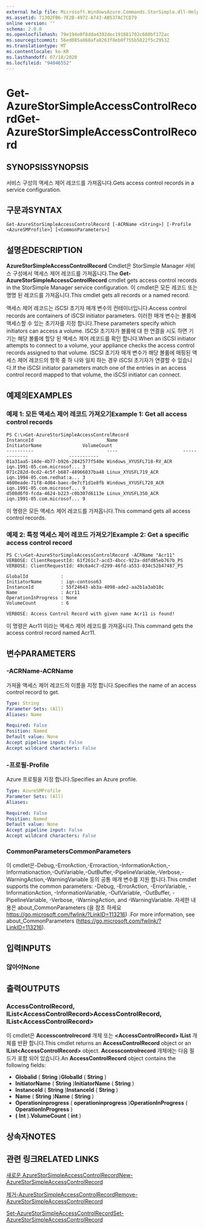 ```yaml
---
external help file: Microsoft.WindowsAzure.Commands.StorSimple.dll-Help.xml
ms.assetid: 71302FB6-7E2B-4972-A743-AB537AC7CD79
online version: ''
schema: 2.0.0
ms.openlocfilehash: 79e194e0f8dda4392dec191881702c680bf172ac
ms.sourcegitcommit: 56ed085a868afa8263f8eb0f755b5822f5c29532
ms.translationtype: MT
ms.contentlocale: ko-KR
ms.lasthandoff: 07/18/2020
ms.locfileid: "94046552"
---
```

# <span data-ttu-id="f1603-101">Get-AzureStorSimpleAccessControlRecord</span><span class="sxs-lookup"><span data-stu-id="f1603-101">Get-AzureStorSimpleAccessControlRecord</span></span>

## <span data-ttu-id="f1603-102">SYNOPSIS</span><span class="sxs-lookup"><span data-stu-id="f1603-102">SYNOPSIS</span></span>
<span data-ttu-id="f1603-103">서비스 구성의 액세스 제어 레코드를 가져옵니다.</span><span class="sxs-lookup"><span data-stu-id="f1603-103">Gets access control records in a service configuration.</span></span>

## <span data-ttu-id="f1603-104">구문과</span><span class="sxs-lookup"><span data-stu-id="f1603-104">SYNTAX</span></span>

```
Get-AzureStorSimpleAccessControlRecord [-ACRName <String>] [-Profile <AzureSMProfile>] [<CommonParameters>]
```

## <span data-ttu-id="f1603-105">설명은</span><span class="sxs-lookup"><span data-stu-id="f1603-105">DESCRIPTION</span></span>
<span data-ttu-id="f1603-106">**AzureStorSimpleAccessControlRecord** Cmdlet은 StorSimple Manager 서비스 구성에서 액세스 제어 레코드를 가져옵니다.</span><span class="sxs-lookup"><span data-stu-id="f1603-106">The **Get-AzureStorSimpleAccessControlRecord** cmdlet gets access control records in the StorSimple Manager service configuration.</span></span>
<span data-ttu-id="f1603-107">이 cmdlet은 모든 레코드 또는 명명 된 레코드를 가져옵니다.</span><span class="sxs-lookup"><span data-stu-id="f1603-107">This cmdlet gets all records or a named record.</span></span>

<span data-ttu-id="f1603-108">액세스 제어 레코드는 iSCSI 초기자 매개 변수의 컨테이너입니다.</span><span class="sxs-lookup"><span data-stu-id="f1603-108">Access control records are containers of iSCSI initiator parameters.</span></span>
<span data-ttu-id="f1603-109">이러한 매개 변수는 볼륨에 액세스할 수 있는 초기자를 지정 합니다.</span><span class="sxs-lookup"><span data-stu-id="f1603-109">These parameters specify which initiators can access a volume.</span></span>
<span data-ttu-id="f1603-110">ISCSI 초기자가 볼륨에 대 한 연결을 시도 하면 기기는 해당 볼륨에 할당 된 액세스 제어 레코드를 확인 합니다.</span><span class="sxs-lookup"><span data-stu-id="f1603-110">When an iSCSI initiator attempts to connect to a volume, your appliance checks the access control records assigned to that volume.</span></span>
<span data-ttu-id="f1603-111">ISCSI 초기자 매개 변수가 해당 볼륨에 매핑된 액세스 제어 레코드의 항목 중 하 나와 일치 하는 경우 iSCSI 초기자가 연결할 수 있습니다.</span><span class="sxs-lookup"><span data-stu-id="f1603-111">If the iSCSI initiator parameters match one of the entries in an access control record mapped to that volume, the iSCSI initiator can connect.</span></span>

## <span data-ttu-id="f1603-112">예제의</span><span class="sxs-lookup"><span data-stu-id="f1603-112">EXAMPLES</span></span>

### <span data-ttu-id="f1603-113">예제 1: 모든 액세스 제어 레코드 가져오기</span><span class="sxs-lookup"><span data-stu-id="f1603-113">Example 1: Get all access control records</span></span>
```
PS C:\>Get-AzureStorSimpleAccessControlRecord
InstanceId                           Name                        InitiatorName               VolumeCount
----------                           ----                        -------------               -----------
01a31aa5-14de-4b77-b926-2842577f540e Windows_XYUSFL718-RV_ACR    iqn.1991-05.com.microsof... 3
071c282d-0cd2-4c5f-b687-48966037ba48 Linux_XYUSFL719_ACR         iqn.1994-05.com.redhat:a... 3
4600eade-71f8-4d04-baec-0e7cf1d1e8fb Windows_XYUSFL720_ACR       iqn.1991-05.com.microsof... 9
d508d6f0-fcda-4624-b223-c0b307d6113e Linux_XYUSFL350_ACR         iqn.1991-05.com.microsof... 9
```

<span data-ttu-id="f1603-114">이 명령은 모든 액세스 제어 레코드를 가져옵니다.</span><span class="sxs-lookup"><span data-stu-id="f1603-114">This command gets all access control records.</span></span>

### <span data-ttu-id="f1603-115">예제 2: 특정 액세스 제어 레코드 가져오기</span><span class="sxs-lookup"><span data-stu-id="f1603-115">Example 2: Get a specific access control record</span></span>
```
PS C:\>Get-AzureStorSimpleAccessControlRecord -ACRName "Acr11"
VERBOSE: ClientRequestId: 61f261c7-acd3-4bcc-922a-ddfd85eb767b_PS
VERBOSE: ClientRequestId: 49c6a4c7-d299-46fd-a553-034c52b47487_PS

GlobalId            : 
InitiatorName       : iqn-contoso63
InstanceId          : 55f24643-ab3a-4098-ade2-aa2b1a3ab18c
Name                : Acr11
OperationInProgress : None
VolumeCount         : 6

VERBOSE: Access Control Record with given name Acr11 is found!
```

<span data-ttu-id="f1603-116">이 명령은 Acr11 이라는 액세스 제어 레코드를 가져옵니다.</span><span class="sxs-lookup"><span data-stu-id="f1603-116">This command gets the access control record named Acr11.</span></span>

## <span data-ttu-id="f1603-117">변수</span><span class="sxs-lookup"><span data-stu-id="f1603-117">PARAMETERS</span></span>

### <span data-ttu-id="f1603-118">-ACRName</span><span class="sxs-lookup"><span data-stu-id="f1603-118">-ACRName</span></span>
<span data-ttu-id="f1603-119">가져올 액세스 제어 레코드의 이름을 지정 합니다.</span><span class="sxs-lookup"><span data-stu-id="f1603-119">Specifies the name of an access control record to get.</span></span>

```yaml
Type: String
Parameter Sets: (All)
Aliases: Name

Required: False
Position: Named
Default value: None
Accept pipeline input: False
Accept wildcard characters: False
```

### <span data-ttu-id="f1603-120">-프로필</span><span class="sxs-lookup"><span data-stu-id="f1603-120">-Profile</span></span>
<span data-ttu-id="f1603-121">Azure 프로필을 지정 합니다.</span><span class="sxs-lookup"><span data-stu-id="f1603-121">Specifies an Azure profile.</span></span>

```yaml
Type: AzureSMProfile
Parameter Sets: (All)
Aliases: 

Required: False
Position: Named
Default value: None
Accept pipeline input: False
Accept wildcard characters: False
```

### <span data-ttu-id="f1603-122">CommonParameters</span><span class="sxs-lookup"><span data-stu-id="f1603-122">CommonParameters</span></span>
<span data-ttu-id="f1603-123">이 cmdlet은-Debug,-ErrorAction,-Erroraction,-InformationAction,-Informationaction,-OutVariable,-OutBuffer,-PipelineVariable,-Verbose,-WarningAction,-WarningVariable 등의 공통 매개 변수를 지원 합니다.</span><span class="sxs-lookup"><span data-stu-id="f1603-123">This cmdlet supports the common parameters: -Debug, -ErrorAction, -ErrorVariable, -InformationAction, -InformationVariable, -OutVariable, -OutBuffer, -PipelineVariable, -Verbose, -WarningAction, and -WarningVariable.</span></span> <span data-ttu-id="f1603-124">자세한 내용은 about_CommonParameters (을 참조 하세요 https://go.microsoft.com/fwlink/?LinkID=113216) .</span><span class="sxs-lookup"><span data-stu-id="f1603-124">For more information, see about_CommonParameters (https://go.microsoft.com/fwlink/?LinkID=113216).</span></span>

## <span data-ttu-id="f1603-125">입력</span><span class="sxs-lookup"><span data-stu-id="f1603-125">INPUTS</span></span>

### <span data-ttu-id="f1603-126">않아야</span><span class="sxs-lookup"><span data-stu-id="f1603-126">None</span></span>

## <span data-ttu-id="f1603-127">출력</span><span class="sxs-lookup"><span data-stu-id="f1603-127">OUTPUTS</span></span>

### <span data-ttu-id="f1603-128">AccessControlRecord, IList\<AccessControlRecord\></span><span class="sxs-lookup"><span data-stu-id="f1603-128">AccessControlRecord, IList\<AccessControlRecord\></span></span>
<span data-ttu-id="f1603-129">이 cmdlet은 **Accesscontrolrecord** 개체 또는 **\<AccessControlRecord\> IList** 개체를 반환 합니다.</span><span class="sxs-lookup"><span data-stu-id="f1603-129">This cmdlet returns an **AccessControlRecord** object or an **IList\<AccessControlRecord\>** object.</span></span>
<span data-ttu-id="f1603-130">**Accesscontrolrecord** 개체에는 다음 필드가 포함 되어 있습니다.</span><span class="sxs-lookup"><span data-stu-id="f1603-130">An **AccessControlRecord** object contains the following fields:</span></span> 

- <span data-ttu-id="f1603-131">**Globalid** ( **String** )</span><span class="sxs-lookup"><span data-stu-id="f1603-131">**GlobalId** ( **String** )</span></span> 
- <span data-ttu-id="f1603-132">**InitiatorName** ( **String** )</span><span class="sxs-lookup"><span data-stu-id="f1603-132">**InitiatorName** ( **String** )</span></span> 
- <span data-ttu-id="f1603-133">**InstanceId** ( **String** )</span><span class="sxs-lookup"><span data-stu-id="f1603-133">**InstanceId** ( **String** )</span></span> 
- <span data-ttu-id="f1603-134">**Name** ( **String** )</span><span class="sxs-lookup"><span data-stu-id="f1603-134">**Name** ( **String** )</span></span> 
- <span data-ttu-id="f1603-135">**Operationinprogress** ( **operationinprogress** )</span><span class="sxs-lookup"><span data-stu-id="f1603-135">**OperationInProgress** ( **OperationInProgress** )</span></span> 
- <span data-ttu-id="f1603-136">**(** **Int** ).</span><span class="sxs-lookup"><span data-stu-id="f1603-136">**VolumeCount** ( **int** )</span></span>

## <span data-ttu-id="f1603-137">상속자</span><span class="sxs-lookup"><span data-stu-id="f1603-137">NOTES</span></span>

## <span data-ttu-id="f1603-138">관련 링크</span><span class="sxs-lookup"><span data-stu-id="f1603-138">RELATED LINKS</span></span>

[<span data-ttu-id="f1603-139">새로운 AzureStorSimpleAccessControlRecord</span><span class="sxs-lookup"><span data-stu-id="f1603-139">New-AzureStorSimpleAccessControlRecord</span></span>](./New-AzureStorSimpleAccessControlRecord.md)

[<span data-ttu-id="f1603-140">제거-AzureStorSimpleAccessControlRecord</span><span class="sxs-lookup"><span data-stu-id="f1603-140">Remove-AzureStorSimpleAccessControlRecord</span></span>](./Remove-AzureStorSimpleAccessControlRecord.md)

[<span data-ttu-id="f1603-141">Set-AzureStorSimpleAccessControlRecord</span><span class="sxs-lookup"><span data-stu-id="f1603-141">Set-AzureStorSimpleAccessControlRecord</span></span>](./Set-AzureStorSimpleAccessControlRecord.md)


